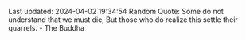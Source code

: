 Last updated: 2024-04-02 19:34:54
Random Quote: Some do not understand that we must die, But those who do realize this settle their quarrels. - The Buddha